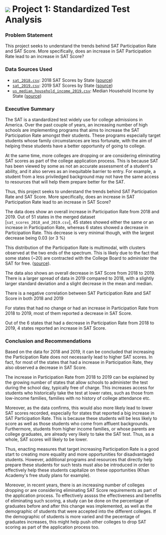 # ![](https://ga-dash.s3.amazonaws.com/production/assets/logo-9f88ae6c9c3871690e33280fcf557f33.png) Project 1: Standardized Test Analysis

### Problem Statement

This project seeks to understand the trends behind SAT Participation Rate and SAT Score. More specifically, does an increase in SAT Participation Rate lead to an increase in SAT Score? 

### Data Sources Used
 
* [`sat_2018.csv`](./data/sat_2018.csv): 2018 SAT Scores by State ([source](https://blog.collegevine.com/here-are-the-average-sat-scores-by-state/))
* [`sat_2019.csv`](./data/sat_2019.csv): 2019 SAT Scores by State ([source](https://blog.prepscholar.com/average-sat-scores-by-state-most-recent))
* [`us_median_household_income_2019.csv`](./data/us_median_household_income_2019.csv): Median Household Income by State ([source](https://data.census.gov/cedsci/map?q=S1901%3A%20INCOME%20IN%20THE%20PAST%2012%20MONTHS%20%28IN%202018%20INFLATION-ADJUSTED%20DOLLARS%29&g=0400000US01,02,04,05,06,08,09,10,12,13,15,16,17,18,19,20,21,22,23,24,25,26,27,28,29,30,31,32,33,34,35,36,37,38,39,40,41,42,44,45,46,47,48,49,50,51,53,54,55,56,72&y=2019&cid=S1901_C01_001E&vintage=2019&layer=VT_2019_040_00_PP_D1))


### Executive Summary

The SAT is a standardized test widely use for college admissions in America. Over the past couple of years, an increasing number of high schools are implementing programs that aims to increase the SAT Participation Rate amongst their students. These programs especially target students whose family circumstances are less fortunate, with the aim of helping these students have a better opportunity of going to college.

At the same time, more colleges are dropping or are considering eliminating SAT scores as part of the college application process. This is because SAT has been viewed by some as not an accurate assessment of a student's ability, and it also serves as an inequitable barrier to entry. For example, a student from a less priviledged background may not have the same access to resources that will help them prepare better for the SAT.

Thus, this project seeks to understand the trends behind SAT Participation Rate and SAT Score. More specifically, does an increase in SAT Participation Rate lead to an increase in SAT Score?

The data does show an overall increase in Participation Rate from 2018 and 2019. Out of 51 states in the merged 
dataset [`sat_scores_2018_and_2019.csv`], 45 states showed either the same or an increase in Participation Rate, whereas 6 states showed a decrease in Participation Rate. This decrease is very minimal though, with the largest decrease being 0.03 (or 3 %)

This distribution of the Participation Rate is multimodal, with clusters observed at the two ends of the spectrum. This is likely due to the fact that some states (~20) are contracted with the College Board to administer the SAT for free. ([source](https://blog.prepscholar.com/which-states-require-the-sat)). 

The data also shows an overall decrease in SAT Score from 2018 to 2019. There is a larger spread of data in 2019 compared to 2018, with a slightly larger standard deviation and a slight decrease in the mean and median.

There is a negative correlation between SAT Participation Rate and SAT Score in both 2018 and 2019

For states that had no change or had an increase in Participation Rate from 2018 to 2019, most of them reported a decrease in SAT Score. 

Out of the 6 states that had a decrease in Participation Rate from 2018 to 2019, 4 states reported an increase in SAT Score.



### Conclusion and Recommendations

Based on the data for 2018 and 2019, it can be concluded that increasing the Participation Rate does not necessarily lead to higher SAT scores. In fact, for most of the states that had a increase in Participation Rate, they also observed a decrease in SAT Score.

The increase in Participation Rate from 2018 to 2019 can be explained by the growing number of states that allow schools to administer the test during the school day, typically free of charge. This increases access for students who historically take the test at lower rates, such as those from low-income families, families with no history of college attendance etc. 

Moreover, as the data confirms, this would also more likely lead to lower SAT scores recorded, especially for states that reported a big increase in SAT Participation Rate. This is because these students will be less likely to score as well as those students who come from affluent backgrounds. Furthermore, students from higher income families, or whose parents are college graduates, are already very likely to take the SAT test. Thus, as a whole, SAT scores will likely to be lower.

Thus, enacting measures that target increasing Participation Rate is a good start to creating more equality and more opportunities for disadvantaged students. However, additional programs and resources that directly help prepare these students for such tests must also be introduced in order to effectively help these students capitalize on these opportunities (Khan Academy's free study plans for example). 

Moreover, in recent years, there is an increasing number of colleges dropping or are considering eliminating SAT Score requirements as part of the application process. To effectively asssss the effectiveness and benefits of eliminating such scoring, a study can be done on the percentage of graduates before and after this change was implemented, as well as the demographic of students that were accepted into the different colleges. If the demographic of students is more varied and the pecentage of graduates increases, this might help push other colleges to drop SAT scoring as part of the application process too.

